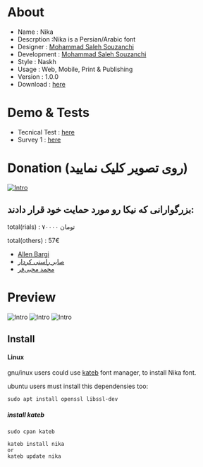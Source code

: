 # About

- Name : Nika 
- Descrption :Nika is a Persian/Arabic font
- Designer : [Mohammad Saleh Souzanchi](http://github.com/zoghal)
- Development : [Mohammad Saleh Souzanchi](http://github.com/zoghal)
- Style : Naskh
- Usage : Web, Mobile, Print & Publishing
- Version : 1.0.0
- Download : [here](https://github.com/font-store/NikaFont/releases/latest)



#  Demo & Tests

- Tecnical Test : [here](http://font-store.github.io/NikaFont/online/)
- Survey 1 : [here](http://font-store.github.io/NikaFont/tests/)



# Donation (روی تصویر کلیک نمایید)

[![Intro](docs/4.png)](https://www.payping.ir/d/VWZB)


## بزرگوارانی که نیکا رو مورد حمایت خود  قرار دادند:





total(rials) : ۷۰۰۰۰ تومان

total(others) : 57€
    
- [Allen Bargi](https://github.com/aziz)
- [صابر راستی کردار](https://github.com/rastikerdar)
- [محمد محبی‌فر](https://github.com/mohebifar)



# Preview
![Intro](docs/1.png)
![Intro](docs/2.png)
![Intro](docs/3.png)


## Install

#### Linux
gnu/inux users could use [kateb](https://github.com/kiamazi/kateb) font manager, to install Nika font.

ubuntu users must install this dependensies too:
```
sudo apt install openssl libssl-dev
````

##### install kateb
```
sudo cpan kateb

kateb install nika
or
kateb update nika
```
